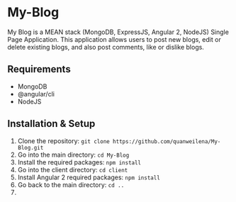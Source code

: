 # My-Blog

My Blog is a MEAN stack (MongoDB, ExpressJS, Angular 2, NodeJS) Single Page Application.  This application allows users to post new blogs, edit or delete existing blogs, and also post comments, like or dislike blogs.  

## Requirements

* MongoDB
* @angular/cli 
* NodeJS

## Installation & Setup

1. Clone the repository: ```git clone https://github.com/quanweilena/My-Blog.git```
2. Go into the main directory: ```cd My-Blog```
3. Install the required packages: ```npm install ```
4. Go into the client directory: ```cd client```
5. Install Angular 2 required packages: ```npm install```
6. Go back to the main directory: ```cd ..```
7. 